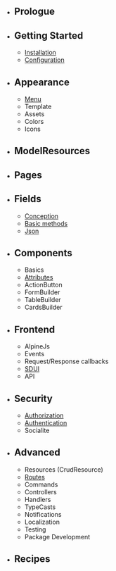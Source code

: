 - ## Prologue
- ## Getting Started
    - [Installation](/docs/{{version}}/installation)
    - [Configuration](/docs/{{version}}/configuration)
- ## Appearance
    - [Menu](/docs/{{version}}/appearance/menu)
    - Template
    - Assets
    - Colors
    - Icons
- ## ModelResources
- ## Pages
- ## Fields
    - [Conception](/docs/{{version}}/fields/index)
    - [Basic methods](/docs/{{version}}/fields/basic-methods)
    - [Json](/docs/{{version}}/fields/json)
- ## Components
    - Basics
    - [Attributes](/docs/{{version}}/components/attributes)
    - ActionButton
    - FormBuilder
    - TableBuilder
    - CardsBuilder
- ## Frontend
    - AlpineJs
    - Events
    - Request/Response callbacks
    - [SDUI](/docs/{{version}}/frontend/sdui)
    - API
- ## Security
    - [Authorization](/docs/{{version}}/advanced/authorization)
    - [Authentication](/docs/{{version}}/advanced/authentication)
    - Socialite
- ## Advanced
    - Resources (CrudResource)
    - [Routes](/docs/{{version}}/advanced/routes)
    - Commands
    - Controllers
    - Handlers
    - TypeCasts
    - Notifications
    - Localization
    - Testing
    - Package Development
- ## Recipes

